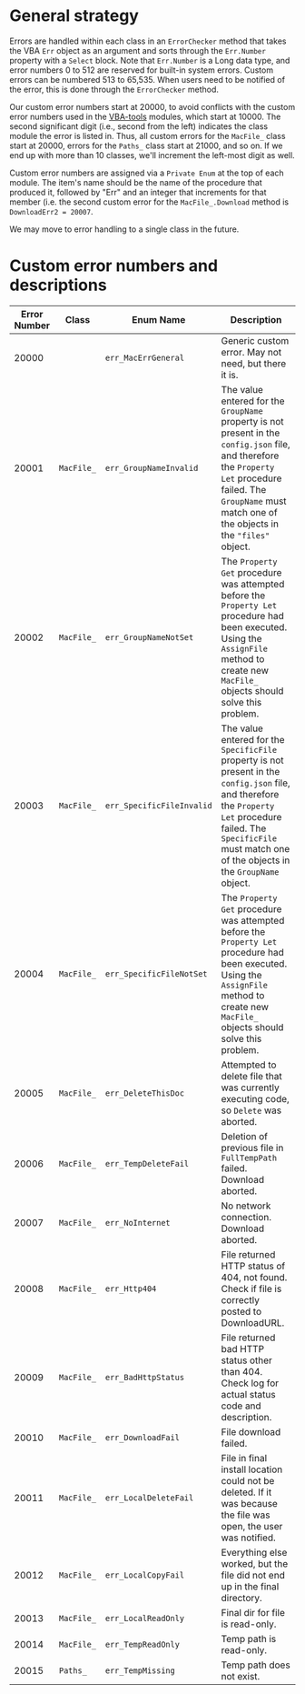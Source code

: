 # General strategy
Errors are handled within each class in an `ErrorChecker` method that takes the VBA `Err` object as an argument and sorts through the `Err.Number` property with a `Select` block. Note that `Err.Number` is a Long data type, and error numbers 0 to 512 are reserved for built-in system errors. Custom errors can be numbered 513 to 65,535. When users need to be notified of the error, this is done through the `ErrorChecker` method.

Our custom error numbers start at 20000, to avoid conflicts with the custom error numbers used in the [VBA-tools](https://github.com/VBA-tools) modules, which start at 10000. The second significant digit (i.e., second from the left) indicates the class module the error is listed in. Thus, all custom errors for the `MacFile_` class start at 20000, errors for the `Paths_` class start at 21000, and so on. If we end up with more than 10 classes, we'll increment the left-most digit as well.

Custom error numbers are assigned via a `Private Enum` at the top of each module. The item's name should be the name of the procedure that produced it, followed by "Err" and an integer that increments for that member (i.e. the second custom error for the `MacFile_.Download` method is `DownloadErr2 = 20007`.

We may move to error handling to a single class in the future.

# Custom error numbers and descriptions
| Error Number | Class | Enum Name | Description |
| ------------ | ----- | ------ | ----------- |
| 20000 |  | `err_MacErrGeneral` | Generic custom error. May not need, but there it is. |
| 20001 | `MacFile_` | `err_GroupNameInvalid` | The value entered for the `GroupName` property is not present in the `config.json` file, and therefore the `Property Let` procedure failed. The `GroupName` must match one of the objects in the `"files"` object. |
| 20002 | `MacFile_` | `err_GroupNameNotSet` | The `Property Get` procedure was attempted before the `Property Let` procedure had been executed. Using the `AssignFile` method to create new `MacFile_` objects should solve this problem. |
| 20003 | `MacFile_` | `err_SpecificFileInvalid` | The value entered for the `SpecificFile` property is not present in the `config.json` file, and therefore the `Property Let` procedure failed. The `SpecificFile` must match one of the objects in the `GroupName` object. |
| 20004 | `MacFile_` | `err_SpecificFileNotSet` | The `Property Get` procedure was attempted before the `Property Let` procedure had been executed. Using the `AssignFile` method to create new `MacFile_` objects should solve this problem. |
| 20005 | `MacFile_` | `err_DeleteThisDoc` | Attempted to delete file that was currently executing code, so `Delete` was aborted. |
| 20006 | `MacFile_` | `err_TempDeleteFail` | Deletion of previous file in `FullTempPath` failed. Download aborted. |
| 20007 | `MacFile_` | `err_NoInternet` | No network connection. Download aborted. |
| 20008 | `MacFile_` | `err_Http404` | File returned HTTP status of 404, not found. Check if file is correctly posted to DownloadURL. |
| 20009 | `MacFile_` | `err_BadHttpStatus` | File returned bad HTTP status other than 404. Check log for actual status code and description. |
| 20010 | `MacFile_` | `err_DownloadFail` | File download failed. |
| 20011 | `MacFile_` | `err_LocalDeleteFail` | File in final install location could not be deleted. If it was because the file was open, the user was notified. |
| 20012 | `MacFile_` | `err_LocalCopyFail` | Everything else worked, but the file did not end up in the final directory. |
| 20013 | `MacFile_` | `err_LocalReadOnly` | Final dir for file is read-only. |
| 20014 | `MacFile_` | `err_TempReadOnly` | Temp path is read-only. |
| 20015 | `Paths_` | `err_TempMissing` | Temp path does not exist. |
